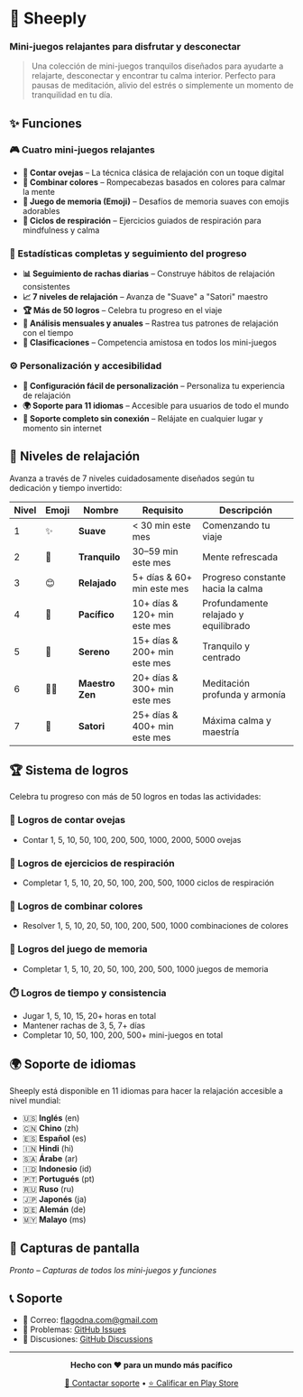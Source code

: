 # 🐑 Sheeply

### Mini-juegos relajantes para disfrutar y desconectar

> Una colección de mini-juegos tranquilos diseñados para ayudarte a relajarte, desconectar y encontrar tu calma interior. Perfecto para pausas de meditación, alivio del estrés o simplemente un momento de tranquilidad en tu día.

## ✨ Funciones

### 🎮 Cuatro mini-juegos relajantes

- **🐑 Contar ovejas** – La técnica clásica de relajación con un toque digital
- **🌈 Combinar colores** – Rompecabezas basados en colores para calmar la mente
- **🧩 Juego de memoria (Emoji)** – Desafíos de memoria suaves con emojis adorables
- **💨 Ciclos de respiración** – Ejercicios guiados de respiración para mindfulness y calma

### 🎯 Estadísticas completas y seguimiento del progreso

- **📊 Seguimiento de rachas diarias** – Construye hábitos de relajación consistentes
- **📈 7 niveles de relajación** – Avanza de "Suave" a "Satori" maestro
- **🏆 Más de 50 logros** – Celebra tu progreso en el viaje
- **📅 Análisis mensuales y anuales** – Rastrea tus patrones de relajación con el tiempo
- **🏅 Clasificaciones** – Competencia amistosa en todos los mini-juegos

### ⚙️ Personalización y accesibilidad

- **🎨 Configuración fácil de personalización** – Personaliza tu experiencia de relajación
- **🌍 Soporte para 11 idiomas** – Accesible para usuarios de todo el mundo
- **📱 Soporte completo sin conexión** – Relájate en cualquier lugar y momento sin internet

## 🌟 Niveles de relajación

Avanza a través de 7 niveles cuidadosamente diseñados según tu dedicación y tiempo invertido:

| Nivel | Emoji | Nombre          | Requisito                    | Descripción                          |
| ----- | ----- | --------------- | ---------------------------- | ------------------------------------ |
| 1     | ✨    | **Suave**       | < 30 min este mes            | Comenzando tu viaje                  |
| 2     | 🍃    | **Tranquilo**   | 30–59 min este mes           | Mente refrescada                     |
| 3     | 😊    | **Relajado**    | 5+ días & 60+ min este mes   | Progreso constante hacia la calma    |
| 4     | 🌸    | **Pacífico**    | 10+ días & 120+ min este mes | Profundamente relajado y equilibrado |
| 5     | 🌙    | **Sereno**      | 15+ días & 200+ min este mes | Tranquilo y centrado                 |
| 6     | 🧘‍♂️    | **Maestro Zen** | 20+ días & 300+ min este mes | Meditación profunda y armonía        |
| 7     | 🌟    | **Satori**      | 25+ días & 400+ min este mes | Máxima calma y maestría              |

## 🏆 Sistema de logros

Celebra tu progreso con más de 50 logros en todas las actividades:

### 🐑 Logros de contar ovejas

- Contar 1, 5, 10, 50, 100, 200, 500, 1000, 2000, 5000 ovejas

### 💨 Logros de ejercicios de respiración

- Completar 1, 5, 10, 20, 50, 100, 200, 500, 1000 ciclos de respiración

### 🌈 Logros de combinar colores

- Resolver 1, 5, 10, 20, 50, 100, 200, 500, 1000 combinaciones de colores

### 🧩 Logros del juego de memoria

- Completar 1, 5, 10, 20, 50, 100, 200, 500, 1000 juegos de memoria

### ⏱️ Logros de tiempo y consistencia

- Jugar 1, 5, 10, 15, 20+ horas en total
- Mantener rachas de 3, 5, 7+ días
- Completar 10, 50, 100, 200, 500+ mini-juegos en total

## 🌍 Soporte de idiomas

Sheeply está disponible en 11 idiomas para hacer la relajación accesible a nivel mundial:

- 🇺🇸 **Inglés** (en)
- 🇨🇳 **Chino** (zh)
- 🇪🇸 **Español** (es)
- 🇮🇳 **Hindi** (hi)
- 🇸🇦 **Árabe** (ar)
- 🇮🇩 **Indonesio** (id)
- 🇵🇹 **Portugués** (pt)
- 🇷🇺 **Ruso** (ru)
- 🇯🇵 **Japonés** (ja)
- 🇩🇪 **Alemán** (de)
- 🇲🇾 **Malayo** (ms)

## 📱 Capturas de pantalla

_Pronto – Capturas de todos los mini-juegos y funciones_

## 📞 Soporte

- 📧 Correo: flagodna.com@gmail.com
- 🐛 Problemas: [GitHub Issues](https://github.com/Flagodna-Developer/sheeply/issues)
- 💬 Discusiones: [GitHub Discussions](https://github.com/Flagodna-Developer/sheeply/discussions)

---

<div align="center">

**Hecho con ❤️ para un mundo más pacífico**

[📧 Contactar soporte](mailto:flagodna.com@gmail.com) • [⭐ Calificar en Play Store](https://play.google.com/store/apps/details?id=com.flagodna.sheeply)

</div>
